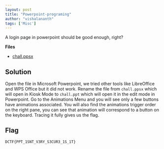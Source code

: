 ```yaml
---
layout: post
title: "Powerpoint-programing"
author: "vishalananth"
tags: ['Misc']
---
```


A login page in powerpoint should be good enough, right?

**Files**
- [chall.ppsx]({{site.baseurl}}/assets/Powerpoint-programming/chall.ppsx)

## Solution

Open the file in Microsoft Powerpoint, we tried other tools like LibreOffice and WPS Office but it did not work. Rename the file from `chall.ppsx` which will open in Kiosk Mode to `chall.ppt` which will open it in the edit mode in Powerpoint. Go to the Animations Menu and you will see only a few buttons have animations associated. You will also find the animations trigger order on the right pane, you can see that animation will correspond to a button on the keyboard. Tracing it fully gives us the flag.

## Flag
```
DCTF{PPT_1SNT_V3RY_S3CUR3_1S_1T}
```
